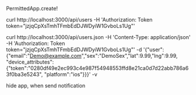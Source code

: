 PermittedApp.create!

curl http://localhost:3000/api/users -H 'Authorization: Token token="jzjqCpXsTmhTFmbEdDJWDyiW1GvboLs1Ug"'


curl http://localhost:3000/api/users.json -H 'Content-Type: application/json' -H 'Authorization: Token token="jzjqCpXsTmhTFmbEdDJWDyiW1GvboLs1Ug"' -d '{"user":{"email":"Demo@example.com","sex":"DemoSex","lat":9.99,"lng":9.99, "device_attributes":{"token":"0280df49e2ec993c4e987f54948553ffd8e21ca0d7d22abb786a63f0ba3e5243", "platform":"ios"}}}' -v


hide app, when send notification
